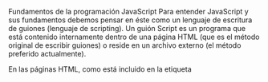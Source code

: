 Fundamentos de la programación JavaScript
Para entender JavaScript y sus fundamentos debemos pensar en éste como un lenguaje de escritura de guiones (lenguaje de scripting). Un guión Script es un programa que está contenido internamente dentro de una página HTML (que es el método original de escribir guiones) o reside en un archivo externo (el método preferido actualmente).

En las páginas HTML, como está incluido en la etiqueta <script>, el texto del guión no aparece en la pantalla del usuario, y el navegador web es el que ejecuta el programa JavaScript.

La etiqueta <script> se encuentra muy a menudo dentro de la sección <head> de la página HTML, pero también puede incluir guiones, si lo desea, en la sección <body>.

#Qué es Javascript

Programar en JavaScript es ridículamente fácil pues se trata de un lenguaje muy tolerante para todo lo que queramos hacer. Esto hace que podamos usar diferentes técnicas para poder hacer nuestro código lo más eficiente posible. En otras palabras el lenguaje se adapta a tu estilo de programación. Pero siendo sincero no vas a aprender JavaScript en una semana, posiblemente te tome más de 6 meses en entender el lenguaje y las herramientas para crear aplicaciones increíbles. El esfuerzo es algo que valdrá totalmente la pena y vas a estar en un viaje de aprendizaje increíble.

Conceptos básicos: clases, variables, operadores, condicionales, bucles
Programar en JavaScript es muy sencillo. Muchas de sus características son comunes para la mayoría de lenguajes de programación por lo que si ya tienes experiencia con otros lenguajes encontrarás JavaScript muy familiar.

Por ejemplo, declarar variables - contenedores en los que puedes almacenar valores - es un buen ejemplo. Primero declaramos la variable con la palabra clave var, seguida del nombre que le quieras dar:

var nombreVariable;
Tras declarar una variable, asignamos un valor:

nombreVariable = 'pato';
Y por supuesto podemos ahorrar tiempo si hacemos las dos cosas a la vez:

var nombreVariable = 'pato';
A partir de aquí vamos definiendo nuestro Script con una lista de enunciados que se van ejecutando a medida que se cargan pero, para organizar mejor nuestro código, podemos necesitar estructuras de flujo control de para su ejecución estableciendo caminos o rutas alternativas. Es decir, según un supuesto, que nuestro programa tome un camino u otro. Para permitir esto existen las estructuras condicionales.

if … else
Se trata de la estructura de control más simple. Básicamente lo que decimos es que sí se cumple una condición se tomará un camino y en caso que no se cumpla tomará otro camino alternativo.

La sintaxis de esta estructura es la siguiente:

if(condición){
//si se cumple la condición
} else {
//si NO se cumple la condición
}
Por ejemplo:

if (p_manzana>100){
alert("El precio del kilo de manzanas es caro");
} else {
alert("El precio del kilo de manzanas es barato");
}
Claro está que si necesitamos concatenar diferentes If...else nuestro árbol de decisión puede ser un poco complicado de mantener por lo que se suele ser más efectivo emplear la estructura condicional conocida como switch.

Switch
Por medio de switch se puede listar una serie de bloques de enunciados que se ejecuten dependiendo del valor de una variable. Esto resulta en un manejo mucho más eficiente de nuestro código.

La sintaxis sería:

switch (variable){
case(valor1):
#código
break;
case(valor2):
#código
break;
case(valor3):
#código
break;
default:
#código a ejecutar cuando el valor no
coincida con ninguno de los anteriores
break;
}
Nota: break indica que el bloque de código puede dejar de interpretarse cuando se haya dado una coincidencia. default es opcional.

Operadores lógicos
Las posibilidades de establecer condiciones permite hacer nuestro código mucho más fácil de entender y mantener. Para mejorar sus posibilidades y al igual que todos los lenguajes de programación se suele usar operadores lógicos.

Este tipo de operadores permite obtener solo dos resultados, por lo que se conocen también como booleanos, porque hacen uso de los principios del álgebra de Boole. Los resultados son Verdadero o Falso. La sintaxis especifica una serie de reglas de construcción que deberán cumplir las fórmulas para ser sintácticamente correctas.

Operador Uso Descripción
AND (&&) lógico expr1&&expr2 Retorna true Si ambas expresiones son correctas.
OR (||) lógico expr1||expr2 Retorna true Si alguna de las expresiones es correctas.
NOT (!) lógico !expr Retorna true Si la expresión son incorrectas.
Bucles
Los bucles ofrecen una manera rápida y sencilla de hacer algo repetidamente. Esto es especialmente útil si necesitamos que nuestro programa realice una acción de manera reiterada.

En JavaScript hay varias formas de representar los bucles. El emplear el más adecuado depende de nuestra preferencia para determinar sus puntos de inicio y fin. Quizá el más conocido es for:

var contar;
for (contar = 1; contar < 5; paso++) {
// contamos del 1 al 4
console.log('cuento' + contar);
};
Otro bucle que debemos conocer es do...while. Esta sentencia establece que mientras se cumpla la condición el bucle seguirá ejecutándose. Una sentencia do...while se mostrará como sigue:

do
sentencia
while (condicion);
Ejemplo:

do {
i += 1;
console.log(i);
} while (i < 5);
En el siguiente ejemplo, mientras que el valor de la variable i sea inferior a 5 el bucle tendrá lugar.

Clases
Las clases fueron una de las grandes novedades introducidas en ECMAScript 2015 y son de hecho "funciones especiales", son una mejora sintáctica sobre la herencia basada en prototipos de JavaScript. Las clases de JavaScript proveen una sintaxis mucho más clara y simple para crear objetos y lidiar con la herencia.

Las clases son de hecho "funciones especiales", tal y como el caso de las expresiones de funciones y declaraciones de funciones, la sintaxis de la clase tiene dos componentes:

class Poligono {
constructor(alto, ancho) {
this.alto = alto;
this.ancho = ancho;
}
}
Funciones, objetos, eventos
En JavaScript las funciones van encerradas por llaves. Una función no deja de ser una declaración de instrucciones que se deben ejecutar tras invocar en nuestro programa a ésta.

La definición de una función (también llamada declaración de función o sentencia de función) consiste de la palabra clave (reservada) function, seguida por {}.

Por ejemplo, el siguiente código define una función simple llamada square:

function square(number) {
return number \* number;
}
Las últimas versiones de JavaScript siguen un diseño pensando para resolver los paradigmas de la programación basada en objetos. Un objeto es por definición una colección de propiedades. Dichas propiedades suelen ser el resultado de una asociación entre un nombre y un valor pero también podemos asociar una función o método que permite realizar operaciones o lanzar eventos.

Los objetos en JavaScript, al igual que en muchos otros lenguajes de programación, pueden ser comparados con objetos de la vida real. El concepto de Objetos en JavaScript se puede entender como en la vida real, objetos tangibles.

var miAuto = new Object();
miAuto.marca = "Seat";
miAuto.modelo = "127";
miAuto.año = 1972;
Eventos:
Cuando hablamos de eventos en JavaScript tenemos que pensar en cómo el HTML interactúa con el usuario. Una web no solo ofrece un contenido estático, a menudo se muestran formularios o se requiere estar atentos a lo que hace el navegador. Algunos ejemplos de eventos en HTML son los siguientes:

Una página web HTML ha finalizado la carga.
Se cambió un campo de entrada HTML
Se hizo clic en un botón HTML
Una de las características de JavaScript es el permitir ejecutar código cuando se detectan estos eventos. Por ejemplo:

<button onclick="this.innerHTML = Date()">The time is?</button>
Tipos de eventos HTML frecuentes:

Evento Descripción
onchange Un elemento HTML se ha cargado
onchange Un elemento HTML se ha cargado
onclick Usado cuando hacemos click en un elemento
onmouseover Cuando el cursor está sobre un elemento HTML
onmouseout Cuando separamos el cursor del ratón sobre un elemento HTML
onkeydown Cuando pulsamos la tecla de dirección superior de nuestro teclado
onload Cuando el navegador a terminado de cargar la página HTML
Ventajas y desventajas de JavaScript: Comparativa con otros lenguajes
A día de hoy algunos programadores se resisten en programar en JavaScript pues no lo consideran un lenguaje de programación digno. Esto es debido a que en sus comienzos JavaScript contaba con cierta leyenda negra. Los programadores más puristas de la época veían a este lenguaje como algo demasiado sencillo y limitado como para considerarlo un lenguaje de programación. Con el tiempo esto ha dejado de ser así, sobre todo con la llegada de ECMAScript 4 y su evolución posterior, hasta el punto de ser uno de los lenguajes de programación más demandado en la actualidad.

Las ventajas más destacadas de JavaScript:

Es un lenguaje muy sencillo.
Es rápido, por lo tanto tiende a ejecutar las funciones inmediatamente.
Cuenta con múltiples opciones de efectos visuales.
Es soportado por los navegadores más populares y es compatible con los dispositivos más modernos, incluyendo el navegador nativo para iPhone y Android.
Es muy versátil, puesto que es muy útil para desarrollar páginas dinámicas y aplicaciones web.
Es una buena solución para poner en práctica la validación de datos en un formulario.
Es multiplataforma, puede ser ejecutado de manera híbrida en cualquier sistema operativo móvil.
Es el único lenguaje que permite trabajar modo FullStack en cualquier tipo de desarrollo de programación.
Pero como decíamos también tiene otras características no tan positivas, estas son:

En el FrontEnd sus códigos son visibles, por lo tanto pueden ser leídos por cualquier usuario.
Tiende a introducir gran cantidad de fragmentos de código en los sitios web.
Sus opciones 3D son limitadas, si se quiere utilizar este lenguaje de programación para crear un juego, deben emplearse otras herramientas.
No es compatible en todos los navegadores de manera uniforme. No es su culpa. Lo mismo ocurre con CSS.
Los usuarios tienen la opción de desactivar JavaScript desde su navegador.
Sus script son limitados por razones de seguridad y no es posible realizar todo con JavaScript, por lo tanto es necesario complementarlo con otros lenguajes evolucionados y más seguros.
Frameworks JavaScript
Como lenguaje de programación la evolución de JavaScript ha sido enorme y sigue creciendo mediante nuevas implementaciones, frameworks y librerías que se utilizan para diferentes usos. Todo esto hace imposible para los desarrolladores poder conocer todo de este lenguaje. Es aquí donde los frameworks se presentan como una especie de navaja suiza para facilitar su trabajo.

Estos son los más populares:

Angular.js: este framework es desarrollado por Google y por tanto uno de los más populares. En la práctica no necesita presentación al ser el framework MVW ( Model View WhatEver) que se ha encargado de traer orden a las aplicaciones JavaScript y potenciar las Arquitecturas SPA.
React.js: la librería de Facebook orientada a la gestión de Interfaces de usuario. Muy extendido a la hora de desarrollar aplicaciones móviles.
Meteor.js: uno de los frameworks JavaScript que está adquiriendo mayor tracción en el mercado. Pensado para desarrollar aplicaciones JavaScript puedan ejecutar su código en entornos cliente cliente y servidor.
jQuery.js: uno de los clásicos, han pasado muchos años desde que apareció en el mercado y se convirtió en el standard de facto a la hora me manipular el árbol DOM.
El Futuro de JavaScript
En sus inicios JavaScript era utilizado para crear animaciones e interacciones sencillas en los sitios web. En la actualidad y gracias a nodeJS, JavaScript puede ser ejecutado en servidores y no solo en el navegador del usuario. Esto ha generado un cambio de paradigma importante hasta el punto que en la actualidad podemos utilizar código JavaScript para cualquier cosa que se nos ocurra.

Para darnos cuenta de la importancia que esto ha supuesto solo citar que Netflix utiliza JavaScript para construir sus aplicaciones para todos los dispositivos que soporta.

Con el salto al entorno servidor JavaScript se ha convertido en no solo un lenguaje “fácil y divertido” sino también algo que nos permite programar lo que queramos en completa libertad y casi sin recurrir a código procedente de otros lenguajes. Es fácil entender que su futuro y tendencia es en la actualidad la razón de porqué más empresas solicitan programadores con alguna experiencia en desarrollo de aplicaciones basado en JavaScript o alguno de sus frameworks.
